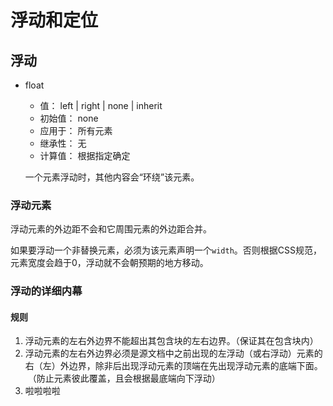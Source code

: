 # 浮动和定位

## 浮动


- float
  - 值： left | right | none | inherit
  - 初始值： none
  - 应用于： 所有元素
  - 继承性： 无
  - 计算值： 根据指定确定
  
  一个元素浮动时，其他内容会“环绕”该元素。

### 浮动元素

浮动元素的外边距不会和它周围元素的外边距合并。

如果要浮动一个非替换元素，必须为该元素声明一个` width `。否则根据CSS规范，元素宽度会趋于0，浮动就不会朝预期的地方移动。

### 浮动的详细内幕

#### 规则
1. 浮动元素的左右外边界不能超出其包含块的左右边界。（保证其在包含块内）
2. 浮动元素的左右外边界必须是源文档中之前出现的左浮动（或右浮动）元素的右（左）外边界，除非后出现浮动元素的顶端在先出现浮动元素的底端下面。
  （防止元素彼此覆盖，且会根据最底端向下浮动）
3. 啦啦啦啦

